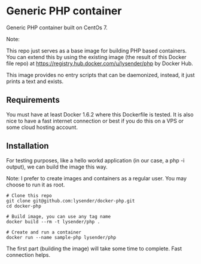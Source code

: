 # Generic PHP container

Generic PHP container built on CentOs 7.

Note:

This repo just serves as a base image for building PHP based containers. You can extend this by using the existing image (the result of this Docker file repo) at https://registry.hub.docker.com/u/lysender/php by Docker Hub. 

This image provides no entry scripts that can be daemonized, instead, it just prints a text and exists. 

## Requirements

You must have at least Docker 1.6.2 where this Dockerfile is tested. It is also nice to have a fast internet connection or best if you do this on a VPS or some cloud hosting account.

## Installation

For testing purposes, like a hello workd application (in our case, a php -i output), we can build the image this way.

Note: I prefer to create images and containers as a regular user. You may choose to run it as root.

    # Clone this repo
    git clone git@github.com:lysender/docker-php.git
    cd docker-php
    
    # Build image, you can use any tag name
    docker build --rm -t lysender/php .
    
    # Create and run a container
    docker run --name sample-php lysender/php

The first part (building the image) will take some time to complete. Fast connection helps.

